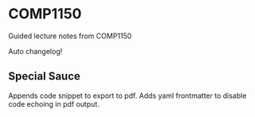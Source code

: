 # COMP1150
Guided lecture notes from COMP1150

Auto changelog!

## Special Sauce
Appends code snippet to export to pdf.
Adds yaml frontmatter to disable code echoing in pdf output. 
